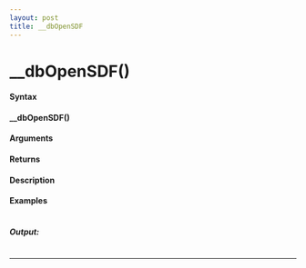 ```yaml
---
layout: post
title: __dbOpenSDF
---
```


# __dbOpenSDF()


#### Syntax

#### __dbOpenSDF()

#### Arguments

#### Returns

#### Description

#### Examples

```

```

##### Output:

```

```

---